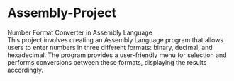 # Assembly-Project
Number Format Converter in Assembly Language<br />
This project involves creating an Assembly Language program that allows users to enter numbers in three different formats: binary, decimal, and hexadecimal. The program provides a user-friendly menu for selection and performs conversions between these formats, displaying the results accordingly.
